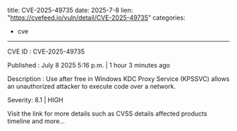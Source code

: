  
title: CVE-2025-49735
date: 2025-7-8
lien: "https://cvefeed.io/vuln/detail/CVE-2025-49735"
categories:
  - cve
---

CVE ID : CVE-2025-49735

Published :  July 8
2025
5:16 p.m. | 1 hour
3 minutes ago

Description : Use after free in Windows KDC Proxy Service (KPSSVC) allows an unauthorized attacker to execute code over a network.

Severity: 8.1 | HIGH

Visit the link for more details
such as CVSS details
affected products
timeline
and more...
